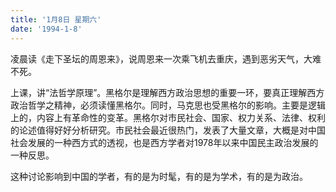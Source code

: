 ```yaml
---
title: '1月8日 星期六'
date: '1994-1-8'
---
```

凌晨读《走下圣坛的周恩来》，说周恩来一次乘飞机去重庆，遇到恶劣天气，大难不死。

上课，讲“法哲学原理”。黑格尔是理解西方政治思想的重要一环，要真正理解西方政治哲学之精神，必须读懂黑格尔。同时，马克思也受黑格尔的影响。主要是逻辑上的，内容上有革命性的变革。黑格尔对市民社会、国家、权力关系、法律、权利的论述值得好好分析研究。市民社会最近很热门，发表了大量文章，大概是对中国社会发展的一种西方式的透视，也是西方学者对1978年以来中国民主政治发展的一种反思。

这种讨论影响到中国的学者，有的是为时髦，有的是为学术，有的是为政治。